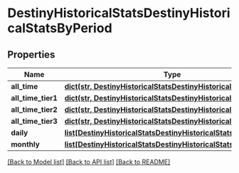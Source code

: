 # DestinyHistoricalStatsDestinyHistoricalStatsByPeriod

## Properties
Name | Type | Description | Notes
------------ | ------------- | ------------- | -------------
**all_time** | [**dict(str, DestinyHistoricalStatsDestinyHistoricalStatsValue)**](DestinyHistoricalStatsDestinyHistoricalStatsValue.md) |  | [optional] 
**all_time_tier1** | [**dict(str, DestinyHistoricalStatsDestinyHistoricalStatsValue)**](DestinyHistoricalStatsDestinyHistoricalStatsValue.md) |  | [optional] 
**all_time_tier2** | [**dict(str, DestinyHistoricalStatsDestinyHistoricalStatsValue)**](DestinyHistoricalStatsDestinyHistoricalStatsValue.md) |  | [optional] 
**all_time_tier3** | [**dict(str, DestinyHistoricalStatsDestinyHistoricalStatsValue)**](DestinyHistoricalStatsDestinyHistoricalStatsValue.md) |  | [optional] 
**daily** | [**list[DestinyHistoricalStatsDestinyHistoricalStatsPeriodGroup]**](DestinyHistoricalStatsDestinyHistoricalStatsPeriodGroup.md) |  | [optional] 
**monthly** | [**list[DestinyHistoricalStatsDestinyHistoricalStatsPeriodGroup]**](DestinyHistoricalStatsDestinyHistoricalStatsPeriodGroup.md) |  | [optional] 

[[Back to Model list]](../README.md#documentation-for-models) [[Back to API list]](../README.md#documentation-for-api-endpoints) [[Back to README]](../README.md)


